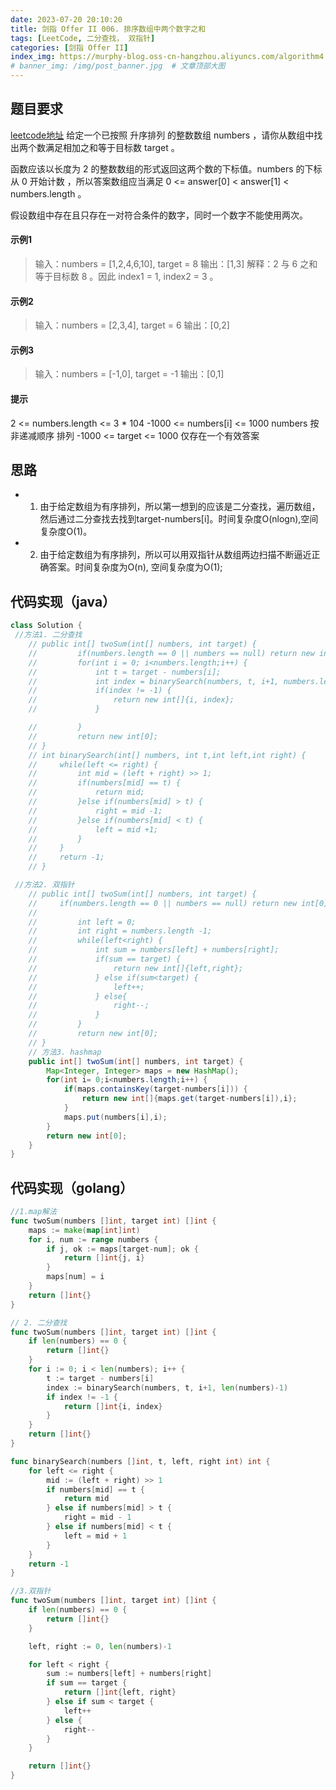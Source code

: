 ```yaml
---
date: 2023-07-20 20:10:20
title: 剑指 Offer II 006. 排序数组中两个数字之和
tags: [LeetCode, 二分查找， 双指针]
categories: [剑指 Offer II]
index_img: https://murphy-blog.oss-cn-hangzhou.aliyuncs.com/algorithm4.jpg    # 封面图
# banner_img: /img/post_banner.jpg  # 文章顶部大图
---
```


## 题目要求

[leetcode地址](https://leetcode.cn/problems/kLl5u1/?envType=study-plan-v2&envId=coding-interviews-special)
给定一个已按照 升序排列  的整数数组 numbers ，请你从数组中找出两个数满足相加之和等于目标数 target 。

函数应该以长度为 2 的整数数组的形式返回这两个数的下标值。numbers 的下标 从 0 开始计数 ，所以答案数组应当满足 0 <= answer[0] < answer[1] < numbers.length 。

假设数组中存在且只存在一对符合条件的数字，同时一个数字不能使用两次。

#### 示例1
>
> 输入：numbers = [1,2,4,6,10], target = 8
输出：[1,3]
解释：2 与 6 之和等于目标数 8 。因此 index1 = 1, index2 = 3 。

#### 示例2
>
> 输入：numbers = [2,3,4], target = 6
输出：[0,2]

#### 示例3
>
> 输入：numbers = [-1,0], target = -1
输出：[0,1]

#### 提示

2 <= numbers.length <= 3 * 104
-1000 <= numbers[i] <= 1000
numbers 按 非递减顺序 排列
-1000 <= target <= 1000
仅存在一个有效答案

## 思路

- 1. 由于给定数组为有序排列，所以第一想到的应该是二分查找，遍历数组，然后通过二分查找去找到target-numbers[i]。时间复杂度O(nlogn),空间复杂度O(1)。
- 2. 由于给定数组为有序排列，所以可以用双指针从数组两边扫描不断逼近正确答案。时间复杂度为O(n), 空间复杂度为O(1);

## 代码实现（java）

```java
class Solution {
 //方法1. 二分查找
    // public int[] twoSum(int[] numbers, int target) {
    //         if(numbers.length == 0 || numbers == null) return new int[0];
    //         for(int i = 0; i<numbers.length;i++) {
    //             int t = target - numbers[i];
    //             int index = binarySearch(numbers, t, i+1, numbers.length-1);
    //             if(index != -1) {
    //                 return new int[]{i, index};
    //             }

    //         }
    //         return new int[0];
    // }
    // int binarySearch(int[] numbers, int t,int left,int right) {
    //     while(left <= right) {
    //         int mid = (left + right) >> 1;
    //         if(numbers[mid] == t) {
    //             return mid;
    //         }else if(numbers[mid] > t) {
    //             right = mid -1;
    //         }else if(numbers[mid] < t) {
    //             left = mid +1;
    //         }
    //     }
    //     return -1;
    // }

 //方法2. 双指针
    // public int[] twoSum(int[] numbers, int target) {
    //     if(numbers.length == 0 || numbers == null) return new int[0];
    //         
    //         int left = 0;
    //         int right = numbers.length -1;
    //         while(left<right) {
    //             int sum = numbers[left] + numbers[right];
    //             if(sum == target) {
    //                 return new int[]{left,right};
    //             } else if(sum<target) {
    //                 left++;
    //             } else{
    //                 right--;
    //             }
    //         }
    //         return new int[0];
    // }
    // 方法3. hashmap
    public int[] twoSum(int[] numbers, int target) {
        Map<Integer, Integer> maps = new HashMap();
        for(int i= 0;i<numbers.length;i++) {
            if(maps.containsKey(target-numbers[i])) {
                return new int[]{maps.get(target-numbers[i]),i};
            }
            maps.put(numbers[i],i);
        }
        return new int[0];
    }
}
```

## 代码实现（golang）

```go
//1.map解法
func twoSum(numbers []int, target int) []int {
    maps := make(map[int]int)
    for i, num := range numbers {
        if j, ok := maps[target-num]; ok {
            return []int{j, i}
        }
        maps[num] = i
    }
    return []int{}
}

// 2. 二分查找
func twoSum(numbers []int, target int) []int {
    if len(numbers) == 0 {
        return []int{}
    }
    for i := 0; i < len(numbers); i++ {
        t := target - numbers[i]
        index := binarySearch(numbers, t, i+1, len(numbers)-1)
        if index != -1 {
            return []int{i, index}
        }
    }
    return []int{}
}

func binarySearch(numbers []int, t, left, right int) int {
    for left <= right {
        mid := (left + right) >> 1
        if numbers[mid] == t {
            return mid
        } else if numbers[mid] > t {
            right = mid - 1
        } else if numbers[mid] < t {
            left = mid + 1
        }
    }
    return -1
}

//3.双指针
func twoSum(numbers []int, target int) []int {
    if len(numbers) == 0 {
        return []int{}
    }

    left, right := 0, len(numbers)-1

    for left < right {
        sum := numbers[left] + numbers[right]
        if sum == target {
            return []int{left, right}
        } else if sum < target {
            left++
        } else {
            right--
        }
    }

    return []int{}
}
```
